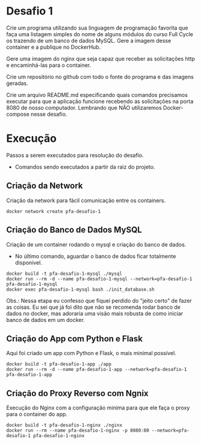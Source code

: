 # Desafio 1

Crie um programa utilizando sua linguagem de programação favorita que faça uma listagem 
simples do nome de alguns módulos do curso Full Cycle os trazendo de um banco de dados MySQL.
Gere a imagem desse container e a publique no DockerHub.

Gere uma imagem do nginx que seja capaz que receber as solicitações http e encaminhá-las para o container.

Crie um repositório no github com todo o fonte do programa e das imagens geradas.

Crie um arquivo README.md especificando quais comandos precisamos executar para que a aplicação 
funcione recebendo as solicitações na porta 8080 de nosso computador. Lembrando que NÃO utilizaremos 
Docker-compose nesse desafio.

# Execução

Passos a serem executados para resolução do desafio.

* Comandos sendo executados a partir da raiz do projeto. 

## Criação da Network

Criação da network para fácil comunicação entre os containers. 

```
docker network create pfa-desafio-1
```

## Criação do Banco de Dados MySQL

Criação de um container rodando o mysql e criação do banco de dados. 

* No último comando, aguardar o banco de dados ficar totalmente disponível.

```
docker build -t pfa-desafio-1-mysql ./mysql
docker run --rm -d --name pfa-desafio-1-mysql --network=pfa-desafio-1 pfa-desafio-1-mysql
docker exec pfa-desafio-1-mysql bash ./init_database.sh
```

Obs.:
Nessa etapa eu confesso que fiquei perdido do "jeito certo" de fazer as coisas. 
Eu sei que já foi dito que não se recomenda rodar banco de dados no docker, mas adoraria uma 
visão mais robusta de como iniciar banco de dados em um docker.  

## Criação do App com Python e Flask

Aqui foi criado um app com Python e Flask, o mais minimal possível. 

```
docker build -t pfa-desafio-1-app ./app
docker run --rm -d --name pfa-desafio-1-app --network=pfa-desafio-1 pfa-desafio-1-app
```

## Criação do Proxy Reverso com Ngnix

Execução do Nginx com a configuração minima para que ele faça o proxy para o container do app. 

```
docker build -t pfa-desafio-1-nginx ./nginx
docker run --rm --name pfa-desafio-1-nginx -p 8080:80 --network=pfa-desafio-1 pfa-desafio-1-nginx
```